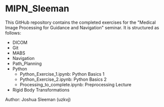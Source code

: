 # MIPN_Sleeman
This GitHub repository contains the completed exercises for the "Medical Image Processing for Guidance and 
Navigation" seminar. It is structured as follows:
- DICOM
- Git
- MABS
- Navigation
- Path_Planning
- Python
	- Python_Exercise_1.ipynb: Python Basics 1
	- Python_Exercise_2.ipynb: Python Basics 2
	- Processing_to_complete.ipynb: Preprocessing Lecture
- Rigid Body Transformations

Author: Joshua Sleeman (uzkvj)

